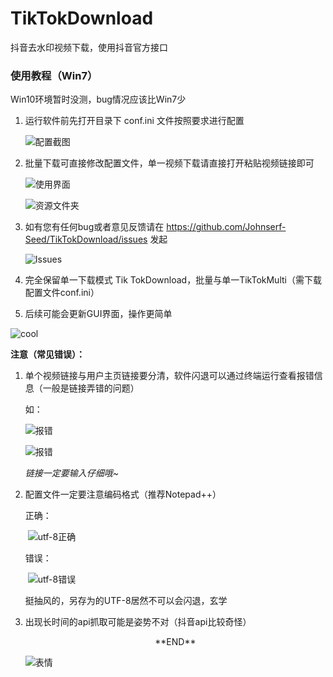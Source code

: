 # TikTokDownload
抖音去水印视频下载，使用抖音官方接口

### 使用教程（Win7）

Win10环境暂时没测，bug情况应该比Win7少

1. 运行软件前先打开目录下 conf.ini 文件按照要求进行配置

   ![配置截图](https://tvax2.sinaimg.cn/large/006908GAly1gn1dhwrrsqj30cx07gweh.jpg)

2. 批量下载可直接修改配置文件，单一视频下载请直接打开粘贴视频链接即可

   ![使用界面](https://tva1.sinaimg.cn/large/006908GAly1gn1di75oroj30oi0ca74r.jpg)

   ![资源文件夹](https://tva2.sinaimg.cn/large/006908GAly1gn1dim1oojj30q30ertaz.jpg)

3. 如有您有任何bug或者意见反馈请在 https://github.com/Johnserf-Seed/TikTokDownload/issues 发起

   ![Issues](https://tva3.sinaimg.cn/large/006908GAly1gn1dje5vvej31hc0q0jt0.jpg)

4. 完全保留单一下载模式 Tik TokDownload，批量与单一TikTokMulti（需下载配置文件conf.ini）

5. 后续可能会更新GUI界面，操作更简单

![cool](https://tvax4.sinaimg.cn/large/006908GAly1gn1dnjmlmfj306o06oa9y.jpg)

**注意（常见错误）：**

1. 单个视频链接与用户主页链接要分清，软件闪退可以通过终端运行查看报错信息（一般是链接弄错的问题）

   如：

   ![报错](https://tvax4.sinaimg.cn/large/006908GAly1gn1dofvcc7j309800k3y9.jpg)

   ![报错](https://tvax2.sinaimg.cn/large/006908GAly1gn1dpoiqhzj306d0193ya.jpg)

   *链接一定要输入仔细哦~*

2. 配置文件一定要注意编码格式（推荐Notepad++）

   正确：

   ​	![utf-8正确](https://tva1.sinaimg.cn/large/006908GAly1gn1dl6jv3hj30ib09tq3k.jpg)

   错误：

   ​	![utf-8错误](https://tva1.sinaimg.cn/large/006908GAly1gn1dmakebqj30qh03lmx8.jpg)

   挺抽风的，另存为的UTF-8居然不可以会闪退，玄学
   
3. 出现长时间的api抓取可能是姿势不对（抖音api比较奇怪）

   <center>**END**</center>

   ![表情](https://tvax4.sinaimg.cn/large/006908GAly1gn1dxspeqeg302s02sdgf.gif)
